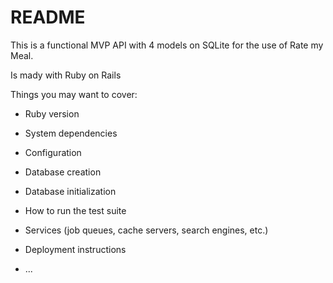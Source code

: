 # README

This is a functional MVP API with 4 models on SQLite for the use of Rate my Meal.

Is mady with Ruby on Rails 

Things you may want to cover:

* Ruby version

* System dependencies

* Configuration

* Database creation

* Database initialization

* How to run the test suite

* Services (job queues, cache servers, search engines, etc.)

* Deployment instructions

* ...
